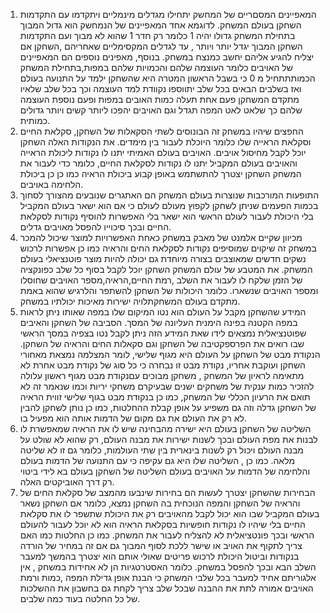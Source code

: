 1. המאפיינים המסםריים של המחשק יתחילו מגדלים מינמליים ויתקדמו עם התקדמות השחקן בעולם המשחק. לדוגמא אחד המאפיינים של הנמחשק הוא גדול המבוך בתחילת המשחק גדולו יהיה 1 כלומר רק חדר 1 שהוא לא מבוך ועם התקדמות השחקן המבוך יגדל יותר  ויותר , עד לגדלים המקסימליים שאחריהם ,השחקן אם יצליח להגיע אליהם יחשב כמנצח במשחק.
בנוסף,  מאפינים נוספים הם המאפיינים של האויבים כלומר העוצמה שלהם והכמויות שלהם במפות,בתחילת המשחק הכמותתתחיל מ 0 כי בשבל הראשון המטרה היא שהשחקן ילמד על התנועה בעולם ואז בשלבים הבאים בכל שלב יתווספו נקוודת למד העוצמה וכך בכל שלב שלאיו מתקדם המשחקן פעם אחת תעלה כמות האובים במפות ופעם נוספת העוצמה שלהם כך שלאט לאט המפה תגדל וגם האויבים יהפכו ליותר קשים ויותר גדולים כמותית. 
2. החפצים שיהיו במשחק זה הבונוסים לשתי הסקאלות של השחקן, סקלאת החיים וסקלאת הראייה שלו כלומר היוכלת לעבור בין מימדים. את הנקודות האלה השחקן יוכל לקבל מחיסול אויבים. האויבים בעולם האמיתי יתנו לו נקודות ליכולת הראייה והאויבים בעולם המקביל יתנו לו נקודות לסקלאת החיים, כלומר כדי לעבור את המשחק השחקן יצטרך להתשתמש באופן קבוע ביכולת הראיה כמו כן כן ביכולת הלחימה באויבים.
3. התופעות המורכבות שנוצרות בעולם המשחק הם האתגרים שנובעים מהצורך לסחוך בכמות הפעמים שניתן לשחקן לקפוץ מעולם לעולם כי אם הוא ישאר בעולם המקביל בלי היכולת לעבור לעולם הראשי הוא ישאר בלי האפשרות להוסיף נקודות לסקלאת החיים ובכך סיכוייו להפסל מאויבים גדלים.
4.  מכיוון שקיים אלמנט של מאבק  במשחק כאחת האפשרויות למוצר שיכול להמכר במשחק זה שיקוים שמוסיפים נקודות לסקלאת החים והראיה כמו כן אפשרות לרכוש נשקים חדשים שמאוצבים בצורה מיוחדת גם יכולה להיות מוצר פוטנציאלי בעולם המשחק. את המטבע של עולם המשחק השחקן יוכל לקבל בסוף כל שלב כפונקציה של הזמן שלקח לו לעבור את השלב ,רמת החיים,הראיה,מספר האויבים שחוסלו ומספר האויבים שנשארו. כלומר היכולות של השחקן להשתפר והלרגיש שהוא באמת מתקדם בעולם המשחקתלויה ישירות מאיכות יכולתיו במשחק.
5. המידע שהשחקן מקבל על העולם הוא נטו המיקום שלו במפה  שאותו ניתן לראות במפה הקטנה בפינה הימנית העליונה של המסך. הסביבה של השחקן והאיבים שפוטנציאלית נמצאים לידו שאת המידע הזה ניתן לקבל נטו בצפיה במסך הראשי שבו רואים את הפרספקטיבה של השחקן וגם סקאלות החים והראיה של השחקן. הנקודת מבט של השחקן על העולם היא מגוף שלישי, לומר המצלמה נמצאת מאחורי השחקן ועוקבת אחריו,  נקודת מבט זו נבחרה כי כל סוג של נקודת מבט אחרת לא מתאימה לראיון של המשחק , משחקן מבוכים עםנקודת מבט מגוף ראשון עלולה להזכיר כמות ענקית של משחקים ישנים שבעיקרם משחקי יריות וכמו שנאמר זה לא תואם את הרעיון הכללי של המשחק, כמו כן בנקודת מבט בגוף שלישי זווית הראיה של השחקן גדלה וזה גם משפיע על אופן קבלת ההחלטות, כמו כן נותן לשחקן להבין לא רק את העולם את גם מקום של הדמות אותה הוא מפעיל בו.
6. השליטה של השחקן בעולם היא ישירה מהבחינה שיש לו את הראיה שמאפשרת לו לבנות את מפת העולם ובכך לשנות ישירות את מבנה העולם, רק שהוא לא שולט על מבנה העולם ויכול רק לשנות בינארית בין שתי העולמות, כלומר גם זו לא שליטה מלאה. כמו כן , השליטה שלו היא גם עקיפה כי עם התנועה של הדמות בעולם והלחימה של הדמות על האויבים בעולם השליטה של השחקן בעולם  בא לידי ביטוי רק דרך האוביקטים האלה.
7. הבחירות שהשחקן יצטרך לעשות הם בחירות שינבעו מהמצב של סקלאת החים של והראיה של השחקן והמפה הנוכחית בה השחקן נמצא, כלומר אם השחקן נשאר בעולם המקביל שבו הוא יכול לקבל מהאויבים רק את היכולת שתשפר לו את סקלאת החיים בלי שיהיו לו נקודות חופשיות בסקלאת הראיה הוא לא יוכל לעבור להעולם הראשי ובכך פונטציאלית לא להצליח לעבור את המשחק. כמו כן  החלטות כמו האם צריך לתקוף את האויב או שישר ללכת לסוף המבוך גם אם זה במחיר של הורדה בנקודות וביטול היכולת לרכוש פריטים שאולי אותם הוא יצטרך בהמשך למעבר השלב הבא ובכך להפסל במשחק. כלומר האסטרטגיות הן לא אחידות במשחק , אין אלגוריתם אחיד למעבר בכל שלבי המשחק כי הבנת אופן גדילת המפה ,כמות ורמת האויבים אמורה לתת את ההבנה שבכל שלב צריך לקחת גם בחשבון את ההשלכות של כל החלטה בעוד כמה שלבים. 
